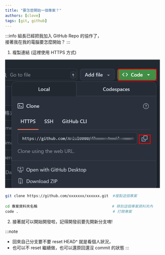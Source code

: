 ```yaml
---
title: "要怎麼開始一個專案？"
authors: [clove]
tags: [git, github]
---
```


:::info
組長已經把我加入 GitHub Repo 的協作了，\
接著我在我的電腦要怎麼開始？
:::

1. 複製連結 (這裡使用 HTTPS 方式)

![github-clone](clone.png)

```bash
git clone https://github.com/xxxxxxx/xxxxxx.git  #複製這個專案

cd 專案資料夾名稱                                  # 移到這個專案資料夾內
code .                                           # 打開專案
```

2. 接著就可以開始開發啦，記得開發前要先開新分支唷!

:::note
- 回來自己分支要不要 reset HEAD^ 就是看個人狀況，
- 也可以不 reset 繼續做，也可以還原回還沒 commit 的狀態
:::